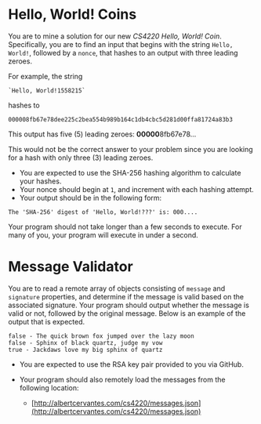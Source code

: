 # Hello, World! Coins

You are to mine a solution for our new *CS4220 Hello, World! Coin*.  Specifically, you are to find an input that begins with the string `Hello, World!`, followed by a `nonce`, that hashes to an output with three leading zeroes. 

For example, the string 

	`Hello, World!1558215` 

hashes to 

	000008fb67e78dee225c2bea554b989b164c1db4cbc5d281d00ffa81724a83b3

This output has five (5) leading zeroes: **00000**8fb67e78...

This would not be the correct answer to your problem since you are looking for a hash with only three (3) leading zeroes.

- You are expected to use the SHA-256 hashing algorithm to calculate your hashes.
- Your nonce should begin at `1`, and increment with each hashing attempt.
- Your output should be in the following form:

`The 'SHA-256' digest of 'Hello, World!???' is: 000....`

Your program should not take longer than a few seconds to execute.  For many of you, your program will execute in under a second.




# Message Validator
You are to read a remote array of objects consisting of `message` and `signature` properties, and determine if the message is valid based on the associated signature.  Your program should output whether the message is valid or not, followed by the original message.  Below is an example of the output that is expected.

```
false - The quick brown fox jumped over the lazy moon
false - Sphinx of black quartz, judge my vow
true - Jackdaws love my big sphinx of quartz
```

- You are expected to use the RSA key pair provided to you via GitHub.

- Your program should also remotely load the messages from the following location:

	- [http://albertcervantes.com/cs4220/messages.json](http://albertcervantes.com/cs4220/messages.json)

